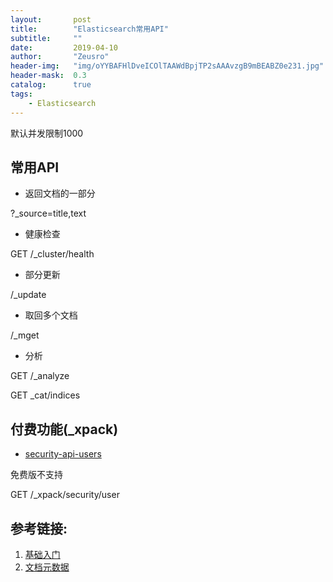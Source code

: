 ```yaml
---
layout:       post
title:        "Elasticsearch常用API"
subtitle:     ""
date:         2019-04-10
author:       "Zeusro"
header-img:   "img/oYYBAFHlDveICOlTAAWdBpjTP2sAAAvzgB9mBEABZ0e231.jpg"
header-mask:  0.3
catalog:      true
tags:
    - Elasticsearch
---
```



默认并发限制1000

## 常用API

- 返回文档的一部分


?_source=title,text

- 健康检查

GET /_cluster/health


- 部分更新

/_update

- 取回多个文档

/_mget


- 分析

GET /_analyze


GET _cat/indices


## 付费功能(_xpack)

- [security-api-users](https://www.elastic.co/guide/en/elasticsearch/reference/current/security-api-users.html)

免费版不支持

GET /_xpack/security/user


## 参考链接:

1. [基础入门](https://www.elastic.co/guide/cn/elasticsearch/guide/cn/getting-started.html)
1. [文档元数据](https://www.elastic.co/guide/cn/elasticsearch/guide/cn/_Document_Metadata.html)

